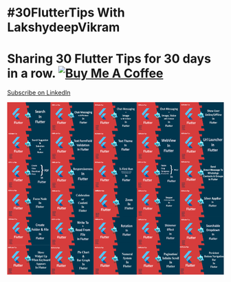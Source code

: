 # #30FlutterTips With LakshydeepVikram

# Sharing 30 Flutter Tips for 30 days in a row.                             <a href="https://www.buymeacoffee.com/lakshydeep14" target="_blank"><img src="https://cdn.buymeacoffee.com/buttons/v2/default-yellow.png" alt="Buy Me A Coffee" style="height: 60px !important;width: 217px !important;" ></a>
<a class="libutton" href="https://www.linkedin.com/build-relation/newsletter-follow?entityUrn=7027632133561085952" target="_blank">Subscribe on LinkedIn</a>

<img src="/fluttertips.png" alt="flutter"  height="400" width="700"/>


